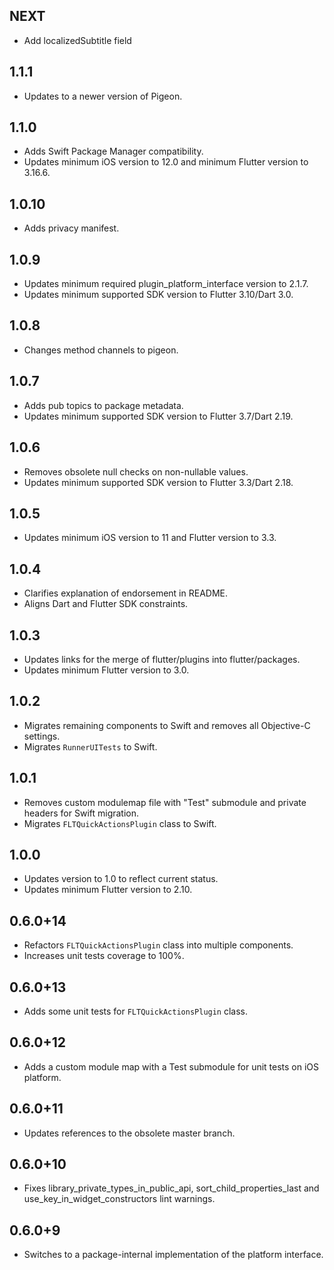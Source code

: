 ## NEXT

* Add localizedSubtitle field

## 1.1.1

* Updates to a newer version of Pigeon.

## 1.1.0

* Adds Swift Package Manager compatibility.
* Updates minimum iOS version to 12.0 and minimum Flutter version to 3.16.6.

## 1.0.10

* Adds privacy manifest.

## 1.0.9

* Updates minimum required plugin_platform_interface version to 2.1.7.
* Updates minimum supported SDK version to Flutter 3.10/Dart 3.0.

## 1.0.8

* Changes method channels to pigeon.

## 1.0.7

* Adds pub topics to package metadata.
* Updates minimum supported SDK version to Flutter 3.7/Dart 2.19.

## 1.0.6

* Removes obsolete null checks on non-nullable values.
* Updates minimum supported SDK version to Flutter 3.3/Dart 2.18.

## 1.0.5

* Updates minimum iOS version to 11 and Flutter version to 3.3.

## 1.0.4

* Clarifies explanation of endorsement in README.
* Aligns Dart and Flutter SDK constraints.

## 1.0.3

* Updates links for the merge of flutter/plugins into flutter/packages.
* Updates minimum Flutter version to 3.0.

## 1.0.2

* Migrates remaining components to Swift and removes all Objective-C settings.
* Migrates `RunnerUITests` to Swift.

## 1.0.1

* Removes custom modulemap file with "Test" submodule and private headers for Swift migration.
* Migrates `FLTQuickActionsPlugin` class to Swift.

## 1.0.0

* Updates version to 1.0 to reflect current status.
* Updates minimum Flutter version to 2.10.

## 0.6.0+14

* Refactors `FLTQuickActionsPlugin` class into multiple components.
* Increases unit tests coverage to 100%.

## 0.6.0+13

* Adds some unit tests for `FLTQuickActionsPlugin` class.

## 0.6.0+12

* Adds a custom module map with a Test submodule for unit tests on iOS platform.

## 0.6.0+11

* Updates references to the obsolete master branch.

## 0.6.0+10

* Fixes library_private_types_in_public_api, sort_child_properties_last and use_key_in_widget_constructors
  lint warnings.

## 0.6.0+9

* Switches to a package-internal implementation of the platform interface.
